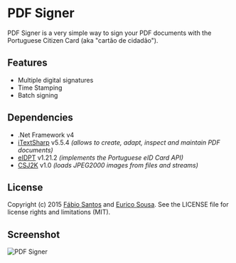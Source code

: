 # PDF Signer
PDF Signer is a very simple way to sign your PDF documents with the Portuguese Citizen Card (aka "cartão de cidadão").


## Features
* Multiple digital signatures
* Time Stamping
* Batch signing


## Dependencies
* .Net Framework v4
* [iTextSharp](http://sourceforge.net/projects/itextsharp/) v5.5.4 *(allows to create, adapt, inspect and maintain PDF documents)*
* [eIDPT](http://cartaodecidadao.codeplex.com) v1.21.2 *(implements the Portuguese eID Card API)*
* [CSJ2K](http://csj2k.codeplex.com) v1.0 *(loads JPEG2000 images from files and streams)*


## License
Copyright (c) 2015 [Fábio Santos](http://www.fabiosantos.pt) and [Eurico Sousa](https://github.com/ejm3). See the LICENSE
file for license rights and limitations (MIT).


## Screenshot
![PDF Signer](https://github.com/ffsantos92/pdf-signer/raw/master/screenshot.png)
